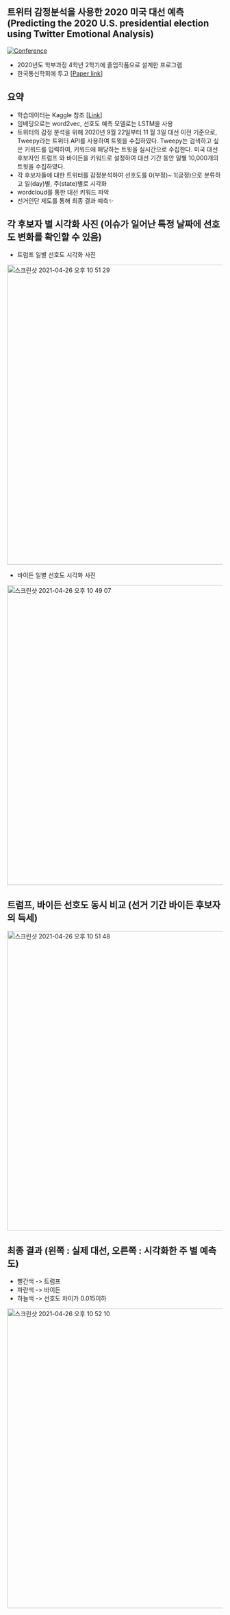 ## 트위터 감정분석을 사용한 2020 미국 대선 예측 (Predicting the 2020 U.S. presidential election using Twitter Emotional Analysis)
[![Conference](https://img.shields.io/static/v1?label=논문링크&message=<통신학회>&color=<RED)](https://www.dbpia.co.kr/journal/articleDetail?nodeId=NODE10547811)

 - 2020년도 학부과정 4학년 2학기에 졸업작품으로 설계한 프로그램
 - 한국통신학회에 투고 [[Paper link](https://www.dbpia.co.kr/journal/articleDetail?nodeId=NODE10547811)]
 
## 요약
- 학습데이터는 Kaggle 참조 [[Link](https://www.kaggle.com/paoloripamonti/twitter-sentiment-analysis)]
- 임베딩으로는 word2vec, 선호도 예측 모델로는 LSTM을 사용
- 트위터의 감정 분석을 위해 2020년 9월 22일부터 11 월 3일 대선 이전 기준으로, Tweepy라는 트위터 API를 사용하여 트윗을 수집하였다. Tweepy는 검색하고 싶은 키워드를 입력하여, 키워드에 해당하는 트윗을 실시간으로 수집한다. 미국 대선 후보자인 트럼프 와 바이든을 키워드로 설정하여 대선 기간 동안 일별 10,000개의 트윗을 수집하였다.
- 각 후보자들에 대한 트위터를 감정분석하여 선호도를 0(부정)~ 1(긍정)으로 분류하고 일(day)별, 주(state)별로 시각화
- wordcloud를 통한 대선 키워드 파악
- 선거인단 제도를 통해 최종 결과 예측✨


## 각 후보자 별 시각화 사진 (이슈가 일어난 특정 날짜에 선호도 변화를 확인할 수 있음)
- 트럼프 일별 선호도 시각화 사진 
<img width="700" alt="스크린샷 2021-04-26 오후 10 51 29" src="https://user-images.githubusercontent.com/83225927/116093782-f13b9b80-a6e1-11eb-9647-ccc164d12749.png">

- 바이든 일별 선호도 시각화 사진 
<img width="700" alt="스크린샷 2021-04-26 오후 10 49 07" src="https://user-images.githubusercontent.com/83225927/116093430-9d30b700-a6e1-11eb-9382-e4469d4bdbdc.png">

## 트럼프, 바이든 선호도 동시 비교 (선거 기간  바이든 후보자의 득세)
<img width="700" alt="스크린샷 2021-04-26 오후 10 51 48" src="https://user-images.githubusercontent.com/83225927/116093843-fc8ec700-a6e1-11eb-946e-4037fdafedb2.png">


## 최종 결과 (왼쪽 : 실제 대선, 오른쪽 : 시각화한 주 별 예측도)
-  빨간색 -> 트럼프
-  파란색 -> 바이든
-  하늘색 -> 선호도 차이가 0.015이하
<img width="700" alt="스크린샷 2021-04-26 오후 10 52 10" src="https://user-images.githubusercontent.com/83225927/116093906-0a444c80-a6e2-11eb-87af-50440649dfba.png">

